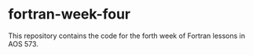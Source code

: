 # fortran-week-four
This repository contains the code for the forth week of Fortran lessons in AOS 573.

